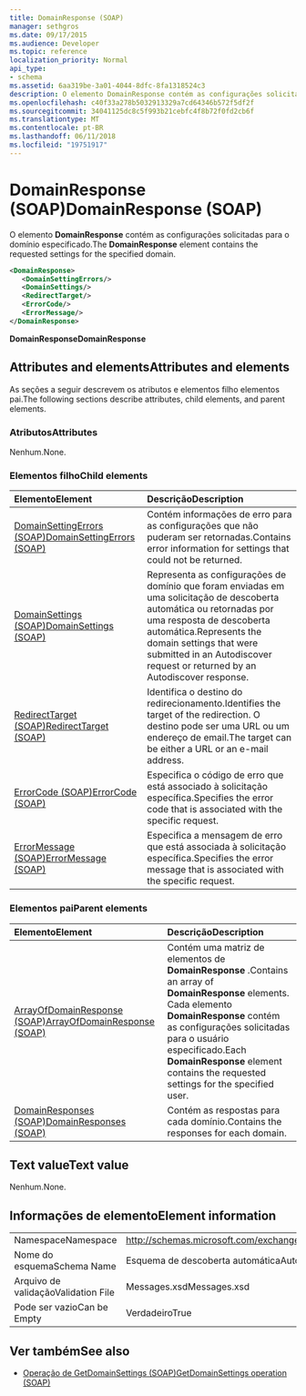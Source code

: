 ```yaml
---
title: DomainResponse (SOAP)
manager: sethgros
ms.date: 09/17/2015
ms.audience: Developer
ms.topic: reference
localization_priority: Normal
api_type:
- schema
ms.assetid: 6aa319be-3a01-4044-8dfc-8fa1318524c3
description: O elemento DomainResponse contém as configurações solicitadas para o domínio especificado.
ms.openlocfilehash: c40f33a278b5032913329a7cd64346b572f5df2f
ms.sourcegitcommit: 34041125dc8c5f993b21cebfc4f8b72f0fd2cb6f
ms.translationtype: MT
ms.contentlocale: pt-BR
ms.lasthandoff: 06/11/2018
ms.locfileid: "19751917"
---
```

# <a name="domainresponse-soap"></a><span data-ttu-id="02597-103">DomainResponse (SOAP)</span><span class="sxs-lookup"><span data-stu-id="02597-103">DomainResponse (SOAP)</span></span>

<span data-ttu-id="02597-104">O elemento **DomainResponse** contém as configurações solicitadas para o domínio especificado.</span><span class="sxs-lookup"><span data-stu-id="02597-104">The **DomainResponse** element contains the requested settings for the specified domain.</span></span> 
  
```XML
<DomainResponse>
   <DomainSettingErrors/>
   <DomainSettings/>
   <RedirectTarget/>
   <ErrorCode/>
   <ErrorMessage/>
</DomainResponse>
```

 <span data-ttu-id="02597-105">**DomainResponse**</span><span class="sxs-lookup"><span data-stu-id="02597-105">**DomainResponse**</span></span>
## <a name="attributes-and-elements"></a><span data-ttu-id="02597-106">Attributes and elements</span><span class="sxs-lookup"><span data-stu-id="02597-106">Attributes and elements</span></span>

<span data-ttu-id="02597-107">As seções a seguir descrevem os atributos e elementos filho elementos pai.</span><span class="sxs-lookup"><span data-stu-id="02597-107">The following sections describe attributes, child elements, and parent elements.</span></span>
  
### <a name="attributes"></a><span data-ttu-id="02597-108">Atributos</span><span class="sxs-lookup"><span data-stu-id="02597-108">Attributes</span></span>

<span data-ttu-id="02597-109">Nenhum.</span><span class="sxs-lookup"><span data-stu-id="02597-109">None.</span></span>
  
### <a name="child-elements"></a><span data-ttu-id="02597-110">Elementos filho</span><span class="sxs-lookup"><span data-stu-id="02597-110">Child elements</span></span>

|<span data-ttu-id="02597-111">**Elemento**</span><span class="sxs-lookup"><span data-stu-id="02597-111">**Element**</span></span>|<span data-ttu-id="02597-112">**Descrição**</span><span class="sxs-lookup"><span data-stu-id="02597-112">**Description**</span></span>|
|:-----|:-----|
|[<span data-ttu-id="02597-113">DomainSettingErrors (SOAP)</span><span class="sxs-lookup"><span data-stu-id="02597-113">DomainSettingErrors (SOAP)</span></span>](domainsettingerrors-soap.md) <br/> |<span data-ttu-id="02597-114">Contém informações de erro para as configurações que não puderam ser retornadas.</span><span class="sxs-lookup"><span data-stu-id="02597-114">Contains error information for settings that could not be returned.</span></span>  <br/> |
|[<span data-ttu-id="02597-115">DomainSettings (SOAP)</span><span class="sxs-lookup"><span data-stu-id="02597-115">DomainSettings (SOAP)</span></span>](domainsettings-soap.md) <br/> |<span data-ttu-id="02597-116">Representa as configurações de domínio que foram enviadas em uma solicitação de descoberta automática ou retornadas por uma resposta de descoberta automática.</span><span class="sxs-lookup"><span data-stu-id="02597-116">Represents the domain settings that were submitted in an Autodiscover request or returned by an Autodiscover response.</span></span>  <br/> |
|[<span data-ttu-id="02597-117">RedirectTarget (SOAP)</span><span class="sxs-lookup"><span data-stu-id="02597-117">RedirectTarget (SOAP)</span></span>](redirecttarget-soap.md) <br/> |<span data-ttu-id="02597-118">Identifica o destino do redirecionamento.</span><span class="sxs-lookup"><span data-stu-id="02597-118">Identifies the target of the redirection.</span></span> <span data-ttu-id="02597-119">O destino pode ser uma URL ou um endereço de email.</span><span class="sxs-lookup"><span data-stu-id="02597-119">The target can be either a URL or an e-mail address.</span></span>  <br/> |
|[<span data-ttu-id="02597-120">ErrorCode (SOAP)</span><span class="sxs-lookup"><span data-stu-id="02597-120">ErrorCode (SOAP)</span></span>](errorcode-soap.md) <br/> |<span data-ttu-id="02597-121">Especifica o código de erro que está associado à solicitação específica.</span><span class="sxs-lookup"><span data-stu-id="02597-121">Specifies the error code that is associated with the specific request.</span></span>  <br/> |
|[<span data-ttu-id="02597-122">ErrorMessage (SOAP)</span><span class="sxs-lookup"><span data-stu-id="02597-122">ErrorMessage (SOAP)</span></span>](errormessage-soap.md) <br/> |<span data-ttu-id="02597-123">Especifica a mensagem de erro que está associada à solicitação específica.</span><span class="sxs-lookup"><span data-stu-id="02597-123">Specifies the error message that is associated with the specific request.</span></span>  <br/> |
   
### <a name="parent-elements"></a><span data-ttu-id="02597-124">Elementos pai</span><span class="sxs-lookup"><span data-stu-id="02597-124">Parent elements</span></span>

|<span data-ttu-id="02597-125">**Elemento**</span><span class="sxs-lookup"><span data-stu-id="02597-125">**Element**</span></span>|<span data-ttu-id="02597-126">**Descrição**</span><span class="sxs-lookup"><span data-stu-id="02597-126">**Description**</span></span>|
|:-----|:-----|
|[<span data-ttu-id="02597-127">ArrayOfDomainResponse (SOAP)</span><span class="sxs-lookup"><span data-stu-id="02597-127">ArrayOfDomainResponse (SOAP)</span></span>](arrayofdomainresponse-soap.md) <br/> |<span data-ttu-id="02597-128">Contém uma matriz de elementos de **DomainResponse** .</span><span class="sxs-lookup"><span data-stu-id="02597-128">Contains an array of **DomainResponse** elements.</span></span> <span data-ttu-id="02597-129">Cada elemento **DomainResponse** contém as configurações solicitadas para o usuário especificado.</span><span class="sxs-lookup"><span data-stu-id="02597-129">Each **DomainResponse** element contains the requested settings for the specified user.</span></span>  <br/> |
|[<span data-ttu-id="02597-130">DomainResponses (SOAP)</span><span class="sxs-lookup"><span data-stu-id="02597-130">DomainResponses (SOAP)</span></span>](domainresponses-soap.md) <br/> |<span data-ttu-id="02597-131">Contém as respostas para cada domínio.</span><span class="sxs-lookup"><span data-stu-id="02597-131">Contains the responses for each domain.</span></span>  <br/> |
   
## <a name="text-value"></a><span data-ttu-id="02597-132">Text value</span><span class="sxs-lookup"><span data-stu-id="02597-132">Text value</span></span>

<span data-ttu-id="02597-133">Nenhum.</span><span class="sxs-lookup"><span data-stu-id="02597-133">None.</span></span>
  
## <a name="element-information"></a><span data-ttu-id="02597-134">Informações de elemento</span><span class="sxs-lookup"><span data-stu-id="02597-134">Element information</span></span>

|||
|:-----|:-----|
|<span data-ttu-id="02597-135">Namespace</span><span class="sxs-lookup"><span data-stu-id="02597-135">Namespace</span></span>  <br/> |http://schemas.microsoft.com/exchange/2010/Autodiscover  <br/> |
|<span data-ttu-id="02597-136">Nome do esquema</span><span class="sxs-lookup"><span data-stu-id="02597-136">Schema Name</span></span>  <br/> |<span data-ttu-id="02597-137">Esquema de descoberta automática</span><span class="sxs-lookup"><span data-stu-id="02597-137">Autodiscover schema</span></span>  <br/> |
|<span data-ttu-id="02597-138">Arquivo de validação</span><span class="sxs-lookup"><span data-stu-id="02597-138">Validation File</span></span>  <br/> |<span data-ttu-id="02597-139">Messages.xsd</span><span class="sxs-lookup"><span data-stu-id="02597-139">Messages.xsd</span></span>  <br/> |
|<span data-ttu-id="02597-140">Pode ser vazio</span><span class="sxs-lookup"><span data-stu-id="02597-140">Can be Empty</span></span>  <br/> |<span data-ttu-id="02597-141">Verdadeiro</span><span class="sxs-lookup"><span data-stu-id="02597-141">True</span></span>  <br/> |
   
## <a name="see-also"></a><span data-ttu-id="02597-142">Ver também</span><span class="sxs-lookup"><span data-stu-id="02597-142">See also</span></span>

- [<span data-ttu-id="02597-143">Operação de GetDomainSettings (SOAP)</span><span class="sxs-lookup"><span data-stu-id="02597-143">GetDomainSettings operation (SOAP)</span></span>](getdomainsettings-operation-soap.md)

